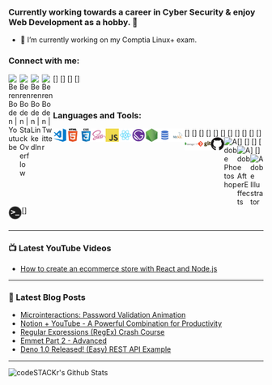 ### Currently working towards a career in Cyber Security & enjoy Web Development as a hobby. 👋

- 🔭 I’m currently working on my Comptia Linux+ exam.

### Connect with me:

[<img align="left" alt="Beren Boden | Youtube" width="22px" src="https://cdn.jsdelivr.net/npm/simple-icons@v3/icons/youtube.svg" />]
[<img align="left" alt="Beren Boden | StackOverflow" width="22px" src="https://cdn.jsdelivr.net/npm/simple-icons@3.3.0/icons/stackoverflow.svg" />]
[<img align="left" alt="Beren Boden | LinkedIn" width="22px" src="https://cdn.jsdelivr.net/npm/simple-icons@v3/icons/linkedin.svg" />]
[<img align="left" alt="Beren Boden | Twitter" width="22px" src="https://cdn.jsdelivr.net/npm/simple-icons@v3/icons/instagram.svg" />]

<br />

### Languages and Tools:

[<img align="left" alt="Visual Studio Code" width="26px" src="https://raw.githubusercontent.com/github/explore/80688e429a7d4ef2fca1e82350fe8e3517d3494d/topics/visual-studio-code/visual-studio-code.png" />]
[<img align="left" alt="HTML5" width="26px" src="https://raw.githubusercontent.com/github/explore/80688e429a7d4ef2fca1e82350fe8e3517d3494d/topics/html/html.png" />]
[<img align="left" alt="CSS3" width="26px" src="https://raw.githubusercontent.com/github/explore/80688e429a7d4ef2fca1e82350fe8e3517d3494d/topics/css/css.png" />]
[<img align="left" alt="Sass" width="26px" src="https://raw.githubusercontent.com/github/explore/80688e429a7d4ef2fca1e82350fe8e3517d3494d/topics/sass/sass.png" />]
[<img align="left" alt="JavaScript" width="26px" src="https://raw.githubusercontent.com/github/explore/80688e429a7d4ef2fca1e82350fe8e3517d3494d/topics/javascript/javascript.png" />]
[<img align="left" alt="React" width="26px" src="https://raw.githubusercontent.com/github/explore/80688e429a7d4ef2fca1e82350fe8e3517d3494d/topics/react/react.png" />]
[<img align="left" alt="Gatsby" width="26px" src="https://raw.githubusercontent.com/github/explore/e94815998e4e0713912fed477a1f346ec04c3da2/topics/gatsby/gatsby.png" />]
[<img align="left" alt="Node.js" width="26px" src="https://raw.githubusercontent.com/github/explore/80688e429a7d4ef2fca1e82350fe8e3517d3494d/topics/nodejs/nodejs.png" />]
[<img align="left" alt="SQL" width="26px" src="https://raw.githubusercontent.com/github/explore/80688e429a7d4ef2fca1e82350fe8e3517d3494d/topics/sql/sql.png" />]
[<img align="left" alt="MySQL" width="26px" src="https://raw.githubusercontent.com/github/explore/80688e429a7d4ef2fca1e82350fe8e3517d3494d/topics/mysql/mysql.png" />]
[<img align="left" alt="MongoDB" width="26px" src="https://raw.githubusercontent.com/github/explore/80688e429a7d4ef2fca1e82350fe8e3517d3494d/topics/mongodb/mongodb.png" />]
[<img align="left" alt="Git" width="26px" src="https://raw.githubusercontent.com/github/explore/80688e429a7d4ef2fca1e82350fe8e3517d3494d/topics/git/git.png" />]
[<img align="left" alt="GitHub" width="26px" src="https://raw.githubusercontent.com/github/explore/78df643247d429f6cc873026c0622819ad797942/topics/github/github.png" />]
[<img align="left" alt="Adobe Photoshop" width="26px" src="https://cdn.jsdelivr.net/npm/simple-icons@3.3.0/icons/adobephotoshop.svg" />]
[<img align="left" alt="Adobe AfterEffects" width="26px" src="https://cdn.jsdelivr.net/npm/simple-icons@3.3.0/icons/adobeaftereffects.svg" />]
[<img align="left" alt="Adobe Illustrator" width="26px" src="https://cdn.jsdelivr.net/npm/simple-icons@3.3.0/icons/adobeillustrator.svg" />]
[<img align="left" alt="HTML5" width="26px" src="https://raw.githubusercontent.com/github/explore/80688e429a7d4ef2fca1e82350fe8e3517d3494d/topics/terminal/terminal.png" />]
<br />
<br />

---

### 📺 Latest YouTube Videos
<!-- YOUTUBE:START -->
- [How to create an ecommerce store with React and Node.js](https://www.youtube.com/watch?v=ECuqb5Tv9qI)
<!-- YOUTUBE:END -->

---

### 📕 Latest Blog Posts
<!-- BLOG-POST-LIST:START -->
- [Microinteractions: Password Validation Animation](https://codeunload.com)
- [Notion + YouTube - A Powerful Combination for Productivity](https://codeunload.com)
- [Regular Expressions (RegEx) Crash Course](https://codeunload.com)
- [Emmet Part 2 - Advanced](https://codeunload.com)
- [Deno 1.0 Released! (Easy) REST API Example](https://codeunload.com)
<!-- BLOG-POST-LIST:END -->

---

<img align="left" alt="codeSTACKr's Github Stats" src="https://github-readme-stats.vercel.app/api?username=BerenBoden&show_icons=true&hide_border=true" />

[website]: https://berenboden.com
[twitter]: https://twitter.com/berenboden
[youtube]: https://www.youtube.com/channel/UCoNZkBNKW6bI-luin6TdhpA?view_as=subscriber
[linkedin]: https://www.linkedin.com/in/beren-boden-5766ba1a0/
[stackoverflow]: https://stackoverflow.com/users/12826492/berenboden
[github]: https://github.com/BerenBoden
[codeunload]: https://codeunload.com
[youtube]: https://www.youtube.com/channel/UCwEy8vD2EmB5MCUA8FVhrJQ?view_as=subscriber
